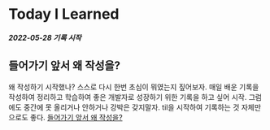 # Today I Learned 
***2022-05-28 기록 시작***
## 들어가기 앞서 왜 작성을?

왜 작성하기 시작했나? 스스로 다시 한번 초심이 뭐였는지 짚어보자. 
매일 배운 기록을 작성하여 정리하고 학습하여 좋은 개발자로 성장하기 위한 기록을 하고 싶어 시작.
그럼에도 중간에 못 올리거나 안하거나 강박은 갖지말자. til을 시작하여 기록하는 것 자체만으로도 좋다. 
[들어가기 앞서 왜 작성을?](들어가기-앞서-왜-작성을?)
